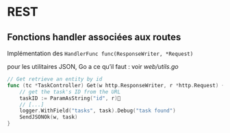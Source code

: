 <!-- .slide: class="with-code-bg-dark" -->

# REST

## Fonctions handler associées aux routes

Implémentation des `HandlerFunc func(ResponseWriter, *Request)`

pour les utilitaires JSON, Go a ce qu’il faut : voir _web/utils.go_

```go
// Get retrieve an entity by id
func (tc *TaskController) Get(w http.ResponseWriter, r *http.Request) {
    // get the task's ID from the URL
    taskID := ParamAsString("id", r)
    // [...]
    logger.WithField("tasks", task).Debug("task found")
    SendJSONOk(w, task)
}
```
